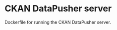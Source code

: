 CKAN DataPusher server
======================

Dockerfile for running the CKAN DataPusher server.



